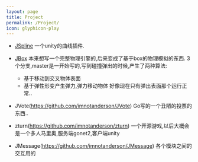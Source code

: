 ```yaml
---
layout: page
title: Project
permalink: /Project/
icon: glyphicon-play
---
```


- [JSpline](https://github.com/imnotanderson/JSpline)
    一个unity的曲线插件.
    
- [JBox](https://github.com/imnotanderson/JBox)
    本来想写一个完整物理引擎的,后来变成了基于box的物理模拟的东西.
    3个分支,master是一开始写的,写到碰撞弹出的时候,产生了两种算法:
    - 基于移动到交叉物体表面
    - 基于弹性形变产生弹力,弹力移动物体
    好像现在只有弹出表面那个运行正常..
  
- JVote(https://github.com/imnotanderson/JVote)
    Go写的一个丑陋的投票的东西..
    
- zturn(https://github.com/imnotanderson/zturn)
    一个开源游戏,以后大概会是一个多人马里奥,服务端gonet2,客户端unity
  
- JMessage(https://github.com/imnotanderson/JMessage)
    各个模块之间的交互用的
    
